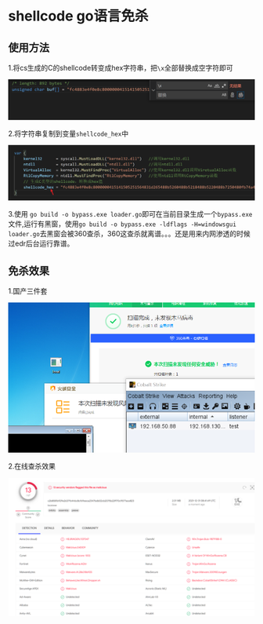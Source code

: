 # shellcode go语言免杀

## 使用方法

1.将cs生成的C的shellcode转变成hex字符串，把`\x`全部替换成空字符即可

![image-20211231165517173](README.assets/image-20211231165517173.png)

2.将字符串复制到变量`shellcode_hex`中

![image-20211231165659634](README.assets/image-20211231165659634.png)

3.使用 `go build -o bypass.exe loader.go`即可在当前目录生成一个`bypass.exe`文件,运行有黑窗，使用`go build -o bypass.exe -ldflags -H=windowsgui loader.go`去黑窗会被360查杀，360这查杀就离谱。。。还是用来内网渗透的时候过edr后台运行靠谱。

## 免杀效果

1.国产三件套

![image-20211231171310384](README.assets/image-20211231171310384.png)

2.在线查杀效果

![image-20211231171139031](README.assets/image-20211231171139031.png)